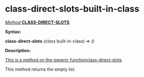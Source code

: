 class-direct-slots-built-in-class
=================================

[*Method* **CLASS-DIRECT-SLOTS**]()

**Syntax:**

**class-direct-slots** *(class* built-in-class) => *()*

**Description:**

[This is a method on the generic function]()[class-direct-slots](class-direct-slots.md).

This method returns the empty list.
